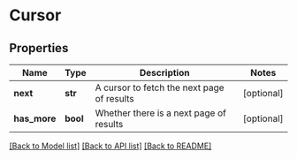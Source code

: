 # Cursor

## Properties
Name | Type | Description | Notes
------------ | ------------- | ------------- | -------------
**next** | **str** | A cursor to fetch the next page of results | [optional] 
**has_more** | **bool** | Whether there is a next page of results | [optional] 

[[Back to Model list]](../README.md#documentation-for-models) [[Back to API list]](../README.md#documentation-for-api-endpoints) [[Back to README]](../README.md)


